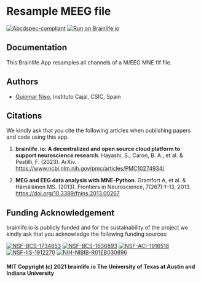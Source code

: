 # Resample MEEG file

[![Abcdspec-compliant](https://img.shields.io/badge/ABCD_Spec-v1.1-green.svg)](https://github.com/brain-life/abcd-spec)
[![Run on Brainlife.io](https://img.shields.io/badge/Brainlife-bl.app.781-blue.svg)](https://doi.org/10.25663/brainlife.app.781)


## Documentation
This Brainlife App resamples all channels of a M/EEG MNE fif file.


## Authors
- [Guiomar Niso](guiomar.niso@ctb.upm.es), Instituto Cajal, CSIC, Spain

## Citations
We kindly ask that you cite the following articles when publishing papers and code using this app. 

1. **brainlife. io: A decentralized and open source cloud platform to support neuroscience research**. Hayashi, S., Caron, B. A., et al. & Pestilli, F. (2023). ArXiv. https://www.ncbi.nlm.nih.gov/pmc/articles/PMC10274934/

2. **MEG and EEG data analysis with MNE-Python**. Gramfort A, et al. & Hämäläinen MS. (2013). Frontiers in Neuroscience, 7(267):1–13, 2013. https://doi.org/10.3389/fnins.2013.00267

## Funding Acknowledgement
brainlife.io is publicly funded and for the sustainability of the project we kindly ask that you acknowledge the following funding sources:

[![NSF-BCS-1734853](https://img.shields.io/badge/NSF_BCS-1734853-blue.svg)](https://nsf.gov/awardsearch/showAward?AWD_ID=1734853)
[![NSF-BCS-1636893](https://img.shields.io/badge/NSF_BCS-1636893-blue.svg)](https://nsf.gov/awardsearch/showAward?AWD_ID=1636893)
[![NSF-ACI-1916518](https://img.shields.io/badge/NSF_ACI-1916518-blue.svg)](https://nsf.gov/awardsearch/showAward?AWD_ID=1916518)
[![NSF-IIS-1912270](https://img.shields.io/badge/NSF_IIS-1912270-blue.svg)](https://nsf.gov/awardsearch/showAward?AWD_ID=1912270)
[![NIH-NIBIB-R01EB030896](https://img.shields.io/badge/NIH_NIBIB-R01EB030896-green.svg)](https://grantome.com/grant/NIH/R01-EB030896-01)


#### MIT Copyright (c) 2021 brainlife.io The University of Texas at Austin and Indiana University
